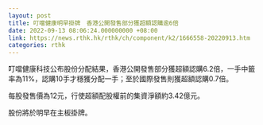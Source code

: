 ```yaml
---
layout: post
title: 叮噹健康明早掛牌　香港公開發售部分獲超額認購逾6倍
date: 2022-09-13 08:06:24.000000000 +08:00
link: https://news.rthk.hk/rthk/ch/component/k2/1666558-20220913.htm
categories: rthk
---
```


叮噹健康科技公布股份分配結果，香港公開發售部分獲超額認購6.2倍，一手中籤率為11%，認購10手才穩獲分配一手；至於國際發售則獲超額認購0.7倍。

每股發售價為12元，行使超額配股權前的集資淨額約3.42億元。

股份將於明早在主板掛牌。
